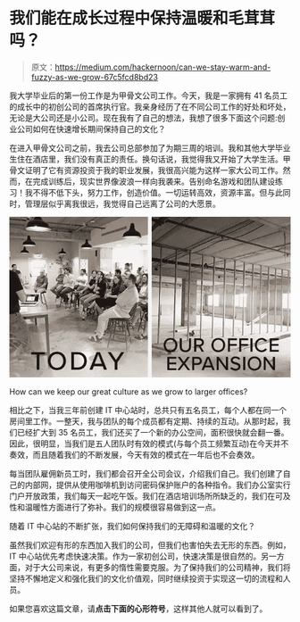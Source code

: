# 我们能在成长过程中保持温暖和毛茸茸吗？

> 原文：<https://medium.com/hackernoon/can-we-stay-warm-and-fuzzy-as-we-grow-67c5fcd8bd23>

我大学毕业后的第一份工作是为甲骨文公司工作。今天，我是一家拥有 41 名员工的成长中的初创公司的首席执行官。我亲身经历了在不同公司工作的好处和坏处，无论是大公司还是小公司。现在我有了自己的想法，我想了很多下面这个问题:创业公司如何在快速增长期间保持自己的文化？

在进入甲骨文公司之前，我去公司总部参加了为期三周的培训。我和其他大学毕业生住在酒店里，我们没有真正的责任。换句话说，我觉得我又开始了大学生活。甲骨文证明了它有资源投资于我的职业发展，我很高兴能为这样一家大公司工作。然而，在完成训练后，现实世界像波浪一样向我袭来。告别命名游戏和团队建设练习！我不得不低下头，努力工作，创造价值。一切运转高效，资源丰富。但与此同时，管理层似乎离我很远，我觉得自己远离了公司的大愿景。

![](img/7dd2c34f41cea33a3455e6f585a8a689.png)

How can we keep our great culture as we grow to larger offices?

相比之下，当我三年前创建 IT 中心站时，总共只有五名员工，每个人都在同一个房间里工作。一整天，我与团队的每个成员都有定期、持续的互动。从那时起，我们已经扩大到 35 名员工，我们还买了一个新的办公空间，面积很快就会翻一番。因此，很明显，当我们是五人团队时有效的模式(与每个员工频繁互动)在今天并不奏效，而且随着我们的不断发展，今天有效的模式在一年后也不会奏效。

每当团队雇佣新员工时，我们都会召开全公司会议，介绍我们自己。我们创建了自己的内部网，提供从使用咖啡机到访问密码保护账户的各种指令。我们办公室实行门户开放政策，我们每天一起吃午饭。我们在酒店培训场所所缺乏的，我们在可及性和温暖性方面进行了弥补。我们的规模很容易做到这一点。

随着 IT 中心站的不断扩张，我们如何保持我们的无障碍和温暖的文化？

虽然我们欢迎有形的东西加入我们的公司，但我们也害怕失去无形的东西。例如，IT 中心站优先考虑快速决策。作为一家初创公司，快速决策是很自然的。另一方面，对于大公司来说，有更多的惰性需要克服。为了保持我们的公司精神，我们将坚持不懈地定义和强化我们的文化价值观，同时继续投资于实现这一切的流程和人员。

如果您喜欢这篇文章，请**点击下面的心形符号**，这样其他人就可以看到了。